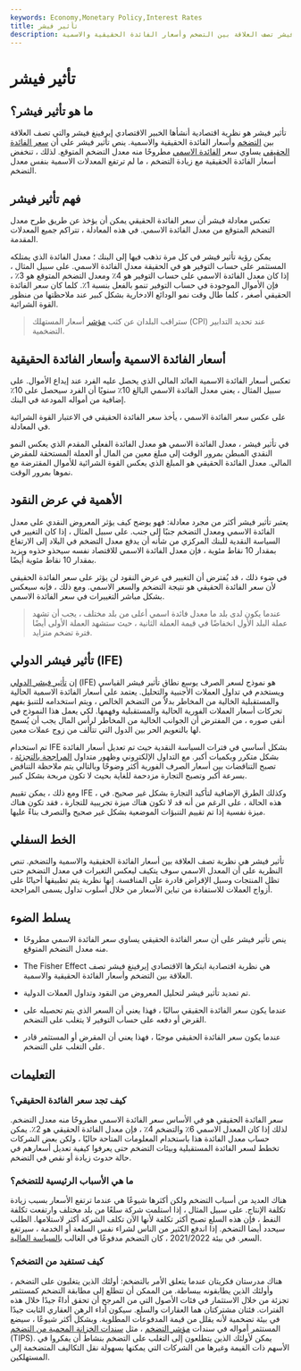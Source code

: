 ```yaml
---
keywords: Economy,Monetary Policy,Interest Rates
title: تأثير فيشر
description: تأثير فيشر هي نظرية اقتصادية أنشأها إيرفينغ فيشر تصف العلاقة بين التضخم وأسعار الفائدة الحقيقية والاسمية.
---
```


# تأثير فيشر
## ما هو تأثير فيشر؟

تأثير فيشر هو نظرية اقتصادية أنشأها الخبير الاقتصادي إيرفينغ فيشر والتي تصف العلاقة بين [التضخم](/inflation) وأسعار الفائدة الحقيقية والاسمية. ينص تأثير فيشر على أن [سعر الفائدة الحقيقي](/realinterestrate) يساوي سعر [الفائدة الاسمي](/nominalinterestrate) مطروحًا منه معدل التضخم المتوقع. لذلك ، تنخفض أسعار الفائدة الحقيقية مع زيادة التضخم ، ما لم ترتفع المعدلات الاسمية بنفس معدل التضخم.

## فهم تأثير فيشر

تعكس معادلة فيشر أن سعر الفائدة الحقيقي يمكن أن يؤخذ عن طريق طرح معدل التضخم المتوقع من معدل الفائدة الاسمي. في هذه المعادلة ، تتراكم جميع المعدلات المقدمة.

يمكن رؤية تأثير فيشر في كل مرة تذهب فيها إلى البنك ؛ معدل الفائدة الذي يمتلكه المستثمر على حساب التوفير هو في الحقيقة معدل الفائدة الاسمي. على سبيل المثال ، إذا كان معدل الفائدة الاسمي على حساب التوفير هو 4٪ ومعدل التضخم المتوقع هو 3٪ ، فإن الأموال الموجودة في حساب التوفير تنمو بالفعل بنسبة 1٪. كلما كان سعر الفائدة الحقيقي أصغر ، كلما طال وقت نمو الودائع الادخارية بشكل كبير عند ملاحظتها من منظور القوة الشرائية.

> ستراقب البلدان عن كثب [مؤشر](/consumerpriceindex) أسعار المستهلك (CPI) عند تحديد التدابير التضخمية.

>

## أسعار الفائدة الاسمية وأسعار الفائدة الحقيقية

تعكس أسعار الفائدة الاسمية العائد المالي الذي يحصل عليه الفرد عند إيداع الأموال. على سبيل المثال ، يعني معدل الفائدة الاسمي البالغ 10٪ سنويًا أن الفرد سيحصل على 10٪ إضافية من أمواله المودعة في البنك.

على عكس سعر الفائدة الاسمي ، يأخذ سعر الفائدة الحقيقي في الاعتبار القوة الشرائية في المعادلة.

في تأثير فيشر ، معدل الفائدة الاسمي هو معدل الفائدة الفعلي المقدم الذي يعكس النمو النقدي المبطن بمرور الوقت إلى مبلغ معين من المال أو العملة المستحقة للمقرض المالي. معدل الفائدة الحقيقي هو المبلغ الذي يعكس القوة الشرائية للأموال المقترضة مع نموها بمرور الوقت.

## الأهمية في عرض النقود

يعتبر تأثير فيشر أكثر من مجرد معادلة: فهو يوضح كيف يؤثر المعروض النقدي على معدل الفائدة الاسمي ومعدل التضخم جنبًا إلى جنب. على سبيل المثال ، إذا كان التغيير في السياسة النقدية للبنك المركزي من شأنه أن يدفع معدل التضخم في البلاد إلى الارتفاع بمقدار 10 نقاط مئوية ، فإن معدل الفائدة الاسمي للاقتصاد نفسه سيحذو حذوه ويزيد بمقدار 10 نقاط مئوية أيضًا.

في ضوء ذلك ، قد يُفترض أن التغيير في عرض النقود لن يؤثر على سعر الفائدة الحقيقي لأن سعر الفائدة الحقيقي هو نتيجة التضخم والسعر الاسمي. ومع ذلك ، فإنه سيعكس بشكل مباشر التغييرات في سعر الفائدة الاسمي.

> عندما يكون لدى بلد ما معدل فائدة اسمي أعلى من بلد مختلف ، يجب أن تشهد عملة البلد الأول انخفاضًا في قيمة العملة الثانية ، حيث ستشهد العملة الأولى أيضًا فترة تضخم متزايد.

>

## تأثير فيشر الدولي (IFE)

إن [تأثير فيشر الدولي](/ife) (IFE) هو نموذج لسعر الصرف يوسع نطاق تأثير فيشر القياسي ويستخدم في تداول العملات الأجنبية والتحليل. يعتمد على أسعار الفائدة الاسمية الحالية والمستقبلية الخالية من المخاطر بدلاً من التضخم الخالص ، ويتم استخدامه للتنبؤ بفهم تحركات أسعار العملات الفورية الحالية والمستقبلية وفهمها. لكي يعمل هذا النموذج في أنقى صوره ، من المفترض أن الجوانب الخالية من المخاطر لرأس المال يجب أن يُسمح لها بالتعويم الحر بين الدول التي تتألف من زوج عملات معين.

تم استخدام IFE بشكل أساسي في فترات السياسة النقدية حيث تم تعديل أسعار الفائدة بشكل متكرر وبكميات أكبر. مع التداول الإلكتروني وظهور متداول [المراجحة بالتجزئة](/arbitrage) ، تصبح التناقضات بين أسعار الصرف الفورية أكثر وضوحًا وبالتالي يتم ملاحظة التناقض بسرعة أكبر وتصبح التجارة مزدحمة للغاية بحيث لا تكون مربحة بشكل كبير.

ومع ذلك ، يمكن تقييم IFE ، وكذلك الطرق الإضافية لتأكيد التجارة بشكل غير صحيح. في هذه الحالة ، على الرغم من أنه قد لا تكون هناك ميزة تجريبية للتجارة ، فقد تكون هناك ميزة نفسية إذا تم تقييم التنبؤات الموضعية بشكل غير صحيح والتصرف بناءً عليها.

## الخط السفلي

تأثير فيشر هي نظرية تصف العلاقة بين أسعار الفائدة الحقيقية والاسمية والتضخم. تنص النظرية على أن المعدل الاسمي سوف يتكيف ليعكس التغيرات في معدل التضخم حتى تظل المنتجات وسبل الإقراض قادرة على المنافسة. إنها نظرية يتم تطبيقها أحيانًا على أزواج العملات للاستفادة من تباين الأسعار من خلال أسلوب تداول يسمى المراجحة.

## يسلط الضوء

- ينص تأثير فيشر على أن سعر الفائدة الحقيقي يساوي سعر الفائدة الاسمي مطروحًا منه معدل التضخم المتوقع.

- The Fisher Effect هي نظرية اقتصادية ابتكرها الاقتصادي إيرفينغ فيشر تصف العلاقة بين التضخم وأسعار الفائدة الحقيقية والاسمية.

- تم تمديد تأثير فيشر لتحليل المعروض من النقود وتداول العملات الدولية.

- عندما يكون سعر الفائدة الحقيقي سالبًا ، فهذا يعني أن السعر الذي يتم تحصيله على القرض أو دفعه على حساب التوفير لا يتغلب على التضخم.

- عندما يكون سعر الفائدة الحقيقي موجبًا ، فهذا يعني أن المقرض أو المستثمر قادر على التغلب على التضخم.

## التعليمات

### كيف تجد سعر الفائدة الحقيقي؟

سعر الفائدة الحقيقي هو في الأساس سعر الفائدة الاسمي مطروحًا منه معدل التضخم. لذلك إذا كان المعدل الاسمي 6٪ والتضخم 4٪ ، فإن معدل الفائدة الحقيقي هو 2٪. يمكن حساب معدل الفائدة هذا باستخدام المعلومات المتاحة حاليًا ، ولكن بعض الشركات تخطط لسعر الفائدة المستقبلية وبيئات التضخم حتى يعرفوا كيفية تعديل أسعارهم في حالة حدوث زيادة أو نقص في التضخم.

### ما هي الأسباب الرئيسية للتضخم؟

هناك العديد من أسباب التضخم ولكن أكثرها شيوعًا هي عندما ترتفع الأسعار بسبب زيادة تكلفة الإنتاج. على سبيل المثال ، إذا استلمت شركة سلعًا من بلد مختلف وارتفعت تكلفة النفط ، فإن هذه السلع تصبح أكثر تكلفة لأنها الآن تكلف الشركة أكثر لاستلامها. الطلب سيحدد أيضا التضخم. إذا اندفع الكثير من الناس لشراء نفس السلعة أو الخدمة ، سيرتفع السعر. في بيئة 2021/2022 ، كان التضخم مدفوعًا في الغالب [بالسياسة المالية](/monetarypolicy).

### كيف تستفيد من التضخم؟

هناك مدرستان فكريتان عندما يتعلق الأمر بالتضخم: أولئك الذين يتغلبون على التضخم ، وأولئك الذين يطابقونه ببساطة. من الممكن أن تتطلع إلى مطابقة التضخم كمستثمر تجزئة من خلال الاستثمار في فئات الأصول التي من المرجح أن تحقق أداءً جيدًا خلال هذه الفترات. فئتان مشتركتان هما العقارات والسلع. سيكون أداء الرهن العقاري الثابت جيدًا في بيئة تضخمية لأنه يقلل من قيمة المدفوعات المطلوبة. وبشكل أكثر شيوعًا ، سيضع المستثمر أمواله في سندات [مؤشر التضخم](/inflation-indexedsecurity) ، مثل [سندات الخزانة المحمية من التضخم](/tips) (TIPS). يمكن لأولئك الذين يتطلعون إلى التغلب على التضخم بنشاط أن يفكروا في الأسهم ذات القيمة وغيرها من الشركات التي يمكنها بسهولة نقل التكاليف المتضخمة إلى المستهلكين.

